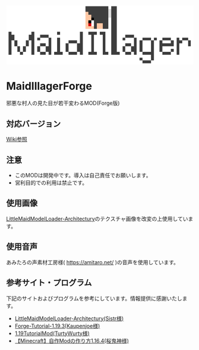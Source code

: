 ![MaidIllagerLogo](MaidIllagerLogo.png)

# MaidIllagerForge
邪悪な村人の見た目が若干変わるMOD(Forge版)

## 対応バージョン
[Wiki参照](https://github.com/UECYukkuriProject/MaidIllagerForge/wiki#対応バージョン)

## 注意
- このMODは開発中です。導入は自己責任でお願いします。
- 営利目的での利用は禁止です。

## 使用画像
[LittleMaidModelLoader-Architectury](https://github.com/SistrScarlet/LittleMaidModelLoader-Architectury)のテクスチャ画像を改変の上使用しています。

## 使用音声
あみたろの声素材工房様( https://amitaro.net/ )の音声を使用しています。

## 参考サイト・プログラム
下記のサイトおよびプログラムを参考にしています。情報提供に感謝いたします。
- [LittleMaidModelLoader-Architectury(Sistr様)](https://github.com/SistrScarlet/LittleMaidModelLoader-Architectury)
- [Forge-Tutorial-1.19.3(Kaupenjoe様)](https://github.com/Tutorials-By-Kaupenjoe/Forge-Tutorial-1.19.3)
- [1.19TutorialMod(TurtyWurty様)](https://github.com/DaRealTurtyWurty/1.19TutorialMod)
- [【Minecraft】自作Modの作り方1.16.4(桜鬼神様)](https://www.youtube.com/playlist?list=PLWwlnq188K5yp17y1zo1EB7qRZGtTXMNP)
